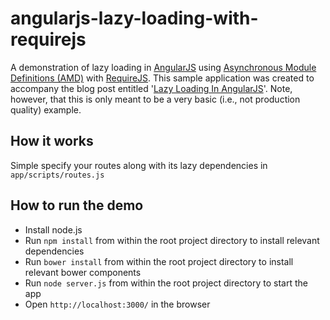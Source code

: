 angularjs-lazy-loading-with-requirejs
=====================================
A demonstration of lazy loading in [AngularJS](http://angularjs.org/) using [Asynchronous Module Definitions (AMD)](http://wiki.commonjs.org/wiki/Modules/AsynchronousDefinition) with [RequireJS](http://requirejs.org/).
This sample application was created to accompany the blog post entitled '[Lazy Loading In AngularJS](http://ify.io/lazy-loading-in-angularjs/)'. Note, however, that this is only meant to be a very basic (i.e., not production quality) example. 

## How it works
Simple specify your routes along with its lazy dependencies in `app/scripts/routes.js`

## How to run the demo
* Install node.js
* Run `npm install` from within the root project directory to install relevant dependencies
* Run `bower install` from within the root project directory to install relevant bower components
* Run `node server.js` from within the root project directory to start the app
* Open `http://localhost:3000/` in the browser
